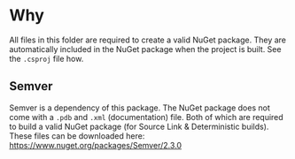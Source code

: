 # Why

All files in this folder are required to create a valid NuGet package.
They are automatically included in the NuGet package when the project is built.
See the `.csproj` file how.

## Semver

Semver is a dependency of this package.
The NuGet package does not come with a `.pdb` and `.xml` (documentation) file.
Both of which are required to build a valid NuGet package (for Source Link & Deterministic builds).
These files can be downloaded here: https://www.nuget.org/packages/Semver/2.3.0
